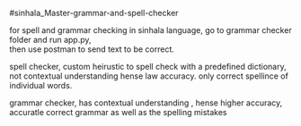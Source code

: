 #sinhala_Master-grammar-and-spell-checker

for spell and grammar checking in sinhala language,
  go to grammar checker folder and run app.py,  
  then use postman to send text to be correct.

spell checker,
  custom heirustic to spell check with a predefined dictionary, not contextual understanding hense law accuracy. only correct spellince of individual words.

grammar checker,
  has contextual understanding , hense higher accuracy, accuratle correct grammar as well as the spelling mistakes
